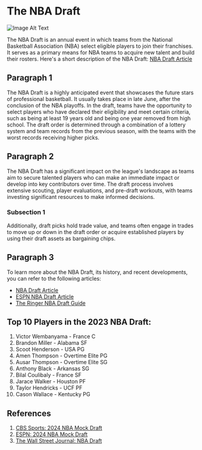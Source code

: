 # The NBA Draft
![Image Alt Text](https://ca-times.brightspotcdn.com/dims4/default/ea23f33/2147483647/strip/true/crop/3883x2589+0+0/resize/1200x800!/format/webp/quality/80/?url=https%3A%2F%2Fcalifornia-times-brightspot.s3.amazonaws.com%2F46%2Fea%2F65609b07415f93c3b7fc53b0e335%2Fap22175006075716.jpg)


The NBA Draft is an annual event in which teams from the National Basketball Association (NBA) select eligible players to join their franchises. It serves as a primary means for NBA teams to acquire new talent and build their rosters. Here's a short description of the NBA Draft: [NBA Draft Article](https://www.nytimes.com/2023/06/23/style/nba-draft-best-dressed.html)

## Paragraph 1
The NBA Draft is a highly anticipated event that showcases the future stars of professional basketball. It usually takes place in late June, after the conclusion of the NBA playoffs. In the draft, teams have the opportunity to select players who have declared their eligibility and meet certain criteria, such as being at least 19 years old and being one year removed from high school. The draft order is determined through a combination of a lottery system and team records from the previous season, with the teams with the worst records receiving higher picks.

## Paragraph 2
The NBA Draft has a significant impact on the league's landscape as teams aim to secure talented players who can make an immediate impact or develop into key contributors over time. The draft process involves extensive scouting, player evaluations, and pre-draft workouts, with teams investing significant resources to make informed decisions.

### Subsection 1
Additionally, draft picks hold trade value, and teams often engage in trades to move up or down in the draft order or acquire established players by using their draft assets as bargaining chips.

## Paragraph 3
To learn more about the NBA Draft, its history, and recent developments, you can refer to the following articles:

- [NBA Draft Article](https://www.nba.com/draft)
- [ESPN NBA Draft Article](https://www.espn.com/nba/draft)
- [The Ringer NBA Draft Guide](https://nbadraft.theringer.com/)

## Top 10 Players in the 2023 NBA Draft:

1. Victor Wembanyama - France C
2. Brandon Miller - Alabama SF
3. Scoot Henderson - USA PG
4. Amen Thompson - Overtime Elite PG
5. Ausar Thompson - Overtime Elite SG
6. Anthony Black - Arkansas SG
7. Bilal Coulibaly - France SF
8. Jarace Walker - Houston PF
9. Taylor Hendricks - UCF PF
10. Cason Wallace - Kentucky PG

## References
1. [CBS Sports: 2024 NBA Mock Draft](https://www.cbssports.com/college-basketball/news/2024-nba-mock-draft-bronny-james-not-a-lottery-pick-another-french-star-at-no-1-in-early-look-at-next-year/)
2. [ESPN: 2024 NBA Mock Draft](https://www.espn.com/nba/insider/insider/story/_/id/37905297/2024-nba-mock-draft-top-prospects-next-year)
3. [The Wall Street Journal: NBA Draft](https://www.wsj.com/sports/basketball/nba-draft-shams-charania-the-athletic-fanduel-84e9ccc4)


